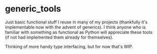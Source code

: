 # generic_tools

Just basic functional stuff I reuse in many of my projects (thankfully it's implementable now with the advent of generics).
I think anyone who is familiar with something as functional as Python will appreciate these tools (if not had implemented them already for themselves).

Thinking of more handy type interfacing, but for now that's WIP.
